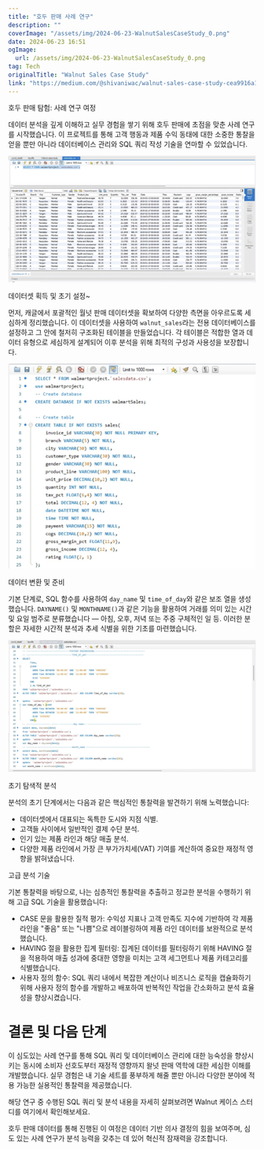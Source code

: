 ```yaml
---
title: "호두 판매 사례 연구"
description: ""
coverImage: "/assets/img/2024-06-23-WalnutSalesCaseStudy_0.png"
date: 2024-06-23 16:51
ogImage: 
  url: /assets/img/2024-06-23-WalnutSalesCaseStudy_0.png
tag: Tech
originalTitle: "Walnut Sales Case Study"
link: "https://medium.com/@shivaniwac/walnut-sales-case-study-cea9916a12c1"
---
```



호두 판매 탐험: 사례 연구 여정

데이터 분석을 깊게 이해하고 실무 경험을 쌓기 위해 호두 판매에 초점을 맞춘 사례 연구를 시작했습니다. 이 프로젝트를 통해 고객 행동과 제품 수익 동태에 대한 소중한 통찰을 얻을 뿐만 아니라 데이터베이스 관리와 SQL 쿼리 작성 기술을 연마할 수 있었습니다.

![Image](/assets/img/2024-06-23-WalnutSalesCaseStudy_0.png)

데이터셋 획득 및 초기 설정~

<div class="content-ad"></div>

먼저, 캐글에서 포괄적인 월넛 판매 데이터셋을 확보하여 다양한 측면을 아우르도록 세심하게 정리했습니다. 이 데이터셋을 사용하여 `walnut_sales`라는 전용 데이터베이스를 설정하고 그 안에 철저히 구조화된 테이블을 만들었습니다. 각 테이블은 적합한 열과 데이터 유형으로 세심하게 설계되어 이후 분석을 위해 최적의 구성과 사용성을 보장합니다.

![Walnut Sales Case Study](/assets/img/2024-06-23-WalnutSalesCaseStudy_1.png)

데이터 변환 및 준비

기본 단계로, SQL 함수를 사용하여 `day_name` 및 `time_of_day`와 같은 보조 열을 생성했습니다. `DAYNAME()` 및 `MONTHNAME()`과 같은 기능을 활용하여 거래를 의미 있는 시간 및 요일 범주로 분류했습니다 — 아침, 오후, 저녁 또는 주중 구체적인 일 등. 이러한 분할은 자세한 시간적 분석과 추세 식별을 위한 기초를 마련했습니다.

<div class="content-ad"></div>

<img src="/assets/img/2024-06-23-WalnutSalesCaseStudy_2.png" />

초기 탐색적 분석

분석의 초기 단계에서는 다음과 같은 핵심적인 통찰력을 발견하기 위해 노력했습니다:
- 데이터셋에서 대표되는 독특한 도시와 지점 식별.
- 고객들 사이에서 일반적인 결제 수단 분석.
- 인기 있는 제품 라인과 해당 매출 분석.
- 다양한 제품 라인에서 가장 큰 부가가치세(VAT) 기여를 계산하여 중요한 재정적 영향을 밝혀냈습니다.

고급 분석 기술

<div class="content-ad"></div>

기본 통찰력을 바탕으로, 나는 심층적인 통찰력을 추출하고 정교한 분석을 수행하기 위해 고급 SQL 기술을 활용했습니다:

- CASE 문을 활용한 질적 평가: 수익성 지표나 고객 만족도 지수에 기반하여 각 제품 라인을 "좋음" 또는 "나쁨"으로 레이블링하여 제품 라인 데이터를 보완적으로 분석했습니다.
- HAVING 절을 활용한 집계 필터링: 집계된 데이터를 필터링하기 위해 HAVING 절을 적용하여 매출 성과에 중대한 영향을 미치는 고객 세그먼트나 제품 카테고리를 식별했습니다.
- 사용자 정의 함수: SQL 쿼리 내에서 복잡한 계산이나 비즈니스 로직을 캡슐화하기 위해 사용자 정의 함수를 개발하고 배포하여 반복적인 작업을 간소화하고 분석 효율성을 향상시켰습니다.

# 결론 및 다음 단계

이 심도있는 사례 연구를 통해 SQL 쿼리 및 데이터베이스 관리에 대한 능숙성을 향상시키는 동시에 소비자 선호도부터 재정적 영향까지 왈넛 판매 역학에 대한 세심한 이해를 개발했습니다. 실무 경험은 내 기술 세트를 풍부하게 해줄 뿐만 아니라 다양한 분야에 적용 가능한 실용적인 통찰력을 제공했습니다.

<div class="content-ad"></div>

해당 연구 중 수행된 SQL 쿼리 및 분석 내용을 자세히 살펴보려면 Walnut 케이스 스터디를 여기에서 확인해보세요.

호두 판매 데이터를 통해 진행된 이 여정은 데이터 기반 의사 결정의 힘을 보여주며, 심도 있는 사례 연구가 분석 능력을 갖추는 데 있어 혁신적 잠재력을 강조합니다.